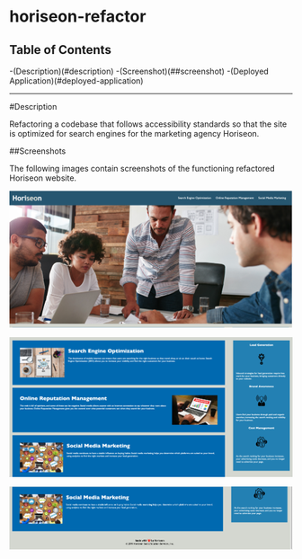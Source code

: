 # horiseon-refactor

## Table of Contents
-(Description)(#description)
-(Screenshot)(##screenshot)
-(Deployed Application)(#deployed-application)

---

#Description

Refactoring a codebase that follows accessibility standards so that the site is optimized for search engines for the marketing agency Horiseon.

##Screenshots

The following images contain screenshots of the functioning refactored Horiseon website.

![The Horiseon webpage includes a navigation bar, a header image, and cards with text and images at the bottom of the page.](./Assets/screenshots/Screen%20Shot%202022-10-27%20at%206.21.21%20PM.png)

![Second Screen Shot.](./Assets/screenshots/Screen%20Shot%202022-10-27%20at%206.22.46%20PM.png)

![Third Screen Shot.](./Assets/screenshots/Screen%20Shot%202022-10-27%20at%206.23.09%20PM.png)